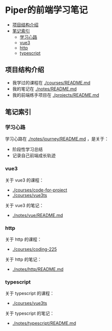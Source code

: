 # Piper的前端学习笔记

<!-- @import "[TOC]" {cmd="toc" depthFrom=2 depthTo=6 orderedList=false} -->

<!-- code_chunk_output -->

- [项目结构介绍](#项目结构介绍)
- [笔记索引](#笔记索引)
  - [学习心路](#学习心路)
  - [vue3](#vue3)
  - [http](#http)
  - [typescript](#typescript)

<!-- /code_chunk_output -->

## 项目结构介绍
- 我学过的课程在 [./courses/README.md](./courses/README.md)
- 我的笔记在 [./notes/README.md](./notes/README.md)
- 我的前端练手项目在 [./projects/README.md](./projects/README.md)

## 笔记索引
### 学习心路
学习心路在 [./notes/journey/README.md](./notes/journey/README.md) ，是关于：
- 阶段性学习总结
- 记录自己前端成长轨迹

### vue3
关于 vue3 的课程：
- [./courses/code-for-project](./courses/code-for-project)
- [./courses/vue3ts](./courses/vue3ts)

关于 vue3 的笔记：
- [./notes/vue/README.md](./notes/vue/README.md)

### http
关于 http 的课程：
- [./courses/coding-225](./courses/coding-225)

关于 http 的笔记：
- [./notes/http/README.md](./notes/http/README.md)

### typescript
关于 typescript 的课程：
- [./courses/vue3ts](./courses/vue3ts)

关于 typescript 的笔记：
- [./notes/typescript/README.md](./notes/typescript/README.md)
